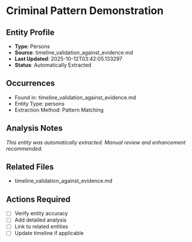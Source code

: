 # Criminal Pattern Demonstration

## Entity Profile
- **Type**: Persons
- **Source**: timeline_validation_against_evidence.md
- **Last Updated**: 2025-10-12T03:42:05.133297
- **Status**: Automatically Extracted

## Occurrences
- Found in: timeline_validation_against_evidence.md
- Entity Type: persons
- Extraction Method: Pattern Matching

## Analysis Notes
*This entity was automatically extracted. Manual review and enhancement recommended.*

## Related Files
- timeline_validation_against_evidence.md

## Actions Required
- [ ] Verify entity accuracy
- [ ] Add detailed analysis
- [ ] Link to related entities
- [ ] Update timeline if applicable
